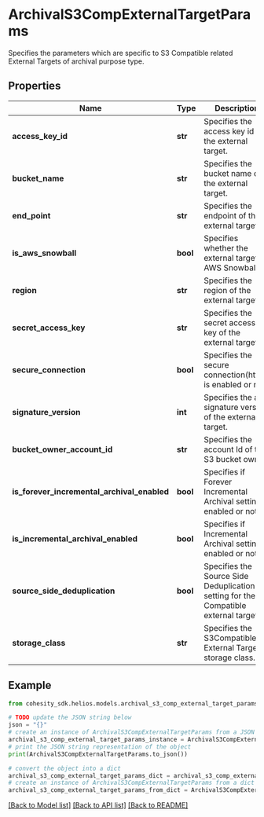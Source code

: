 # ArchivalS3CompExternalTargetParams

Specifies the parameters which are specific to S3 Compatible related External Targets of archival purpose type.

## Properties

Name | Type | Description | Notes
------------ | ------------- | ------------- | -------------
**access_key_id** | **str** | Specifies the access key id of the external target. | 
**bucket_name** | **str** | Specifies the bucket name of the external target. | 
**end_point** | **str** | Specifies the endpoint of the external target. | 
**is_aws_snowball** | **bool** | Specifies whether the external target is AWS Snowball. | [optional] 
**region** | **str** | Specifies the region of the external target. | [optional] 
**secret_access_key** | **str** | Specifies the secret access key of the external target. | [optional] 
**secure_connection** | **bool** | Specifies the secure connection(https) is enabled or not. | [optional] 
**signature_version** | **int** | Specifies the aws signature version of the external target. | [optional] 
**bucket_owner_account_id** | **str** | Specifies the account Id of the S3 bucket owner. | [optional] 
**is_forever_incremental_archival_enabled** | **bool** | Specifies if Forever Incremental Archival setting is enabled or not. | [optional] 
**is_incremental_archival_enabled** | **bool** | Specifies if Incremental Archival setting is enabled or not. | [optional] 
**source_side_deduplication** | **bool** | Specifies the Source Side Deduplication setting for the S3 Compatible external target | [optional] 
**storage_class** | **str** | Specifies the S3Compatible External Target storage class. | [optional] 

## Example

```python
from cohesity_sdk.helios.models.archival_s3_comp_external_target_params import ArchivalS3CompExternalTargetParams

# TODO update the JSON string below
json = "{}"
# create an instance of ArchivalS3CompExternalTargetParams from a JSON string
archival_s3_comp_external_target_params_instance = ArchivalS3CompExternalTargetParams.from_json(json)
# print the JSON string representation of the object
print(ArchivalS3CompExternalTargetParams.to_json())

# convert the object into a dict
archival_s3_comp_external_target_params_dict = archival_s3_comp_external_target_params_instance.to_dict()
# create an instance of ArchivalS3CompExternalTargetParams from a dict
archival_s3_comp_external_target_params_from_dict = ArchivalS3CompExternalTargetParams.from_dict(archival_s3_comp_external_target_params_dict)
```
[[Back to Model list]](../README.md#documentation-for-models) [[Back to API list]](../README.md#documentation-for-api-endpoints) [[Back to README]](../README.md)


